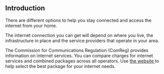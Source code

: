 ##  Introduction

There are different options to help you stay connected and access the internet
from your home.

The internet connection you can get will depend on where you live, the
infrastructure in place and the service providers that operate in your area.

The Commission for Communications Regulation (ComReg) provides information on
internet services. You can compare charges for internet services and combined
packages across all operators. Use [ the website
](https://www.comreg.ie/compare/#/services) to help select the best package
for your internet needs.

